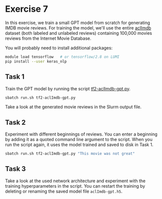 # Exercise 7

In this exercise, we train a small GPT model from scratch for
generating IMDB movie reviews. For training the model, we'll use the
entire [aclImdb](https://ai.stanford.edu/~amaas/data/sentiment/)
dataset (both labeled and unlabeled reviews) containing 100,000 movies
reviews from the Internet Movie Database.

You will probably need to install additional packages:

```bash
module load tensorflow   # or tensorflow/2.8 on LUMI
pip install --user keras_nlp
```

## Task 1

Train the GPT model by running the script [tf2-aclImdb-gpt.py](tf2-aclImdb-gpt.py).

   ```bash
   sbatch run.sh tf2-aclImdb-gpt.py
   ```

Take a look at the generated movie reviews in the Slurm output file.

## Task 2

Experiment with different beginnings of reviews. You can enter a
beginning by adding it as a quoted command line argument to the
script.  When you run the script again, it uses the model trained and
saved to disk in Task 1.

   ```bash
   sbatch run.sh tf2-aclImdb-gpt.py "This movie was not great"
   ```

## Task 3

Take a look at the used network architecture and experiment with the
training hyperparameters in the script. You can restart the training
by deleting or renaming the saved model file `aclImdb-gpt.h5`.

